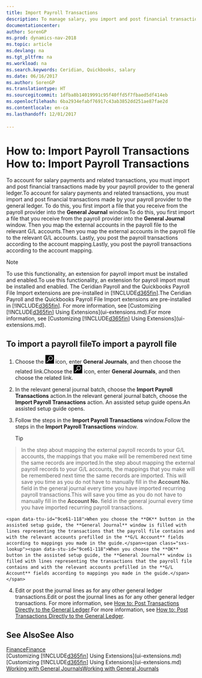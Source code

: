 ```yaml
---
title: Import Payroll Transactions
description: To manage salary, you import and post financial transactions from your payroll provider to the general ledger, using a payroll extension such as Ceridian or Quickbooks.
documentationcenter: 
author: SorenGP
ms.prod: dynamics-nav-2018
ms.topic: article
ms.devlang: na
ms.tgt_pltfrm: na
ms.workload: na
ms.search.keywords: Ceridian, Quickbooks, salary
ms.date: 06/16/2017
ms.author: SorenGP
ms.translationtype: HT
ms.sourcegitcommit: 1dfba8b14019991c95f40ffd5f7fbaed5df414eb
ms.openlocfilehash: 6ba2934efabf76917c43ab3852dd251ae87fae2d
ms.contentlocale: en-ca
ms.lasthandoff: 12/01/2017

---
```

# <a name="how-to-import-payroll-transactions"></a><span data-ttu-id="9ce61-103">How to: Import Payroll Transactions </span><span class="sxs-lookup"><span data-stu-id="9ce61-103">How to: Import Payroll Transactions</span></span>
<span data-ttu-id="9ce61-104">To account for salary payments and related transactions, you must import and post financial transactions made by your payroll provider to the general ledger.</span><span class="sxs-lookup"><span data-stu-id="9ce61-104">To account for salary payments and related transactions, you must import and post financial transactions made by your payroll provider to the general ledger.</span></span> <span data-ttu-id="9ce61-105">To do this, you first import a file that you receive from the payroll provider into the **General Journal** window.</span><span class="sxs-lookup"><span data-stu-id="9ce61-105">To do this, you first import a file that you receive from the payroll provider into the **General Journal** window.</span></span> <span data-ttu-id="9ce61-106">Then you map the external accounts in the payroll file to the relevant G/L accounts.</span><span class="sxs-lookup"><span data-stu-id="9ce61-106">Then you map the external accounts in the payroll file to the relevant G/L accounts.</span></span> <span data-ttu-id="9ce61-107">Lastly, you post the payroll transactions according to the account mapping.</span><span class="sxs-lookup"><span data-stu-id="9ce61-107">Lastly, you post the payroll transactions according to the account mapping.</span></span>

> [!NOTE]  
>   <span data-ttu-id="9ce61-108">To use this functionality, an extension for payroll import must be installed and enabled.</span><span class="sxs-lookup"><span data-stu-id="9ce61-108">To use this functionality, an extension for payroll import must be installed and enabled.</span></span> <span data-ttu-id="9ce61-109">The Ceridian Payroll and the Quickbooks Payroll File Import extensions are pre-installed in [!INCLUDE[d365fin](includes/d365fin_md.md)].</span><span class="sxs-lookup"><span data-stu-id="9ce61-109">The Ceridian Payroll and the Quickbooks Payroll File Import extensions are pre-installed in [!INCLUDE[d365fin](includes/d365fin_md.md)].</span></span> <span data-ttu-id="9ce61-110">For more information, see [Customizing [!INCLUDE[d365fin](includes/d365fin_md.md)] Using Extensions](ui-extensions.md).</span><span class="sxs-lookup"><span data-stu-id="9ce61-110">For more information, see [Customizing [!INCLUDE[d365fin](includes/d365fin_md.md)] Using Extensions](ui-extensions.md).</span></span>

## <a name="to-import-a-payroll-file"></a><span data-ttu-id="9ce61-111">To import a payroll file</span><span class="sxs-lookup"><span data-stu-id="9ce61-111">To import a payroll file</span></span>
1. <span data-ttu-id="9ce61-112">Choose the ![Search for Page or Report](media/ui-search/search_small.png "Search for Page or Report icon") icon, enter **General Journals**, and then choose the related link.</span><span class="sxs-lookup"><span data-stu-id="9ce61-112">Choose the ![Search for Page or Report](media/ui-search/search_small.png "Search for Page or Report icon") icon, enter **General Journals**, and then choose the related link.</span></span>
2. <span data-ttu-id="9ce61-113">In the relevant general journal batch, choose the **Import Payroll Transactions** action.</span><span class="sxs-lookup"><span data-stu-id="9ce61-113">In the relevant general journal batch, choose the **Import Payroll Transactions** action.</span></span> <span data-ttu-id="9ce61-114">An assisted setup guide opens.</span><span class="sxs-lookup"><span data-stu-id="9ce61-114">An assisted setup guide opens.</span></span>
3. <span data-ttu-id="9ce61-115">Follow the steps in the **Import Payroll Transactions** window.</span><span class="sxs-lookup"><span data-stu-id="9ce61-115">Follow the steps in the **Import Payroll Transactions** window.</span></span>

    > [!TIP]  
>   <span data-ttu-id="9ce61-116">In the step about mapping the external payroll records to your G/L accounts, the mappings that you make will be remembered next time the same records are imported.</span><span class="sxs-lookup"><span data-stu-id="9ce61-116">In the step about mapping the external payroll records to your G/L accounts, the mappings that you make will be remembered next time the same records are imported.</span></span> <span data-ttu-id="9ce61-117">This will save you time as you do not have to manually fill in the **Account No.** field in the general journal every time you have imported recurring payroll transactions.</span><span class="sxs-lookup"><span data-stu-id="9ce61-117">This will save you time as you do not have to manually fill in the **Account No.** field in the general journal every time you have imported recurring payroll transactions.</span></span>   

    <span data-ttu-id="9ce61-118">When you choose the **OK** button in the assisted setup guide, the **General Journal** window is filled with lines representing the transactions that the payroll file contains and with the relevant accounts prefilled in the **G/L Account** fields according to mappings you made in the guide.</span><span class="sxs-lookup"><span data-stu-id="9ce61-118">When you choose the **OK** button in the assisted setup guide, the **General Journal** window is filled with lines representing the transactions that the payroll file contains and with the relevant accounts prefilled in the **G/L Account** fields according to mappings you made in the guide.</span></span>
4. <span data-ttu-id="9ce61-119">Edit or post the journal lines as for any other general ledger transactions.</span><span class="sxs-lookup"><span data-stu-id="9ce61-119">Edit or post the journal lines as for any other general ledger transactions.</span></span> <span data-ttu-id="9ce61-120">For more information, see [How to: Post Transactions Directly to the General Ledger](finance-how-post-transactions-directly.md).</span><span class="sxs-lookup"><span data-stu-id="9ce61-120">For more information, see [How to: Post Transactions Directly to the General Ledger](finance-how-post-transactions-directly.md).</span></span>   

## <a name="see-also"></a><span data-ttu-id="9ce61-121">See Also</span><span class="sxs-lookup"><span data-stu-id="9ce61-121">See Also</span></span>
[<span data-ttu-id="9ce61-122">Finance</span><span class="sxs-lookup"><span data-stu-id="9ce61-122">Finance</span></span>](finance.md)  
<span data-ttu-id="9ce61-123">[Customizing [!INCLUDE[d365fin](includes/d365fin_md.md)] Using Extensions](ui-extensions.md)</span><span class="sxs-lookup"><span data-stu-id="9ce61-123">[Customizing [!INCLUDE[d365fin](includes/d365fin_md.md)] Using Extensions](ui-extensions.md)</span></span>  
[<span data-ttu-id="9ce61-124">Working with General Journals</span><span class="sxs-lookup"><span data-stu-id="9ce61-124">Working with General Journals</span></span>](ui-work-general-journals.md)  

